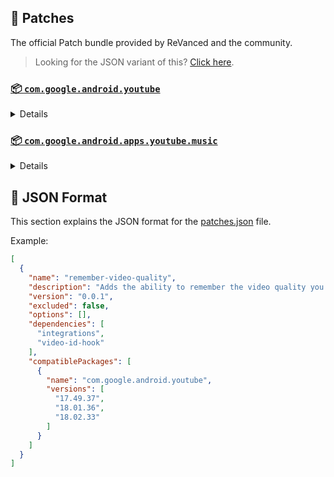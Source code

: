 ## 🧩 Patches

The official Patch bundle provided by ReVanced and the community.

> Looking for the JSON variant of this? [Click here](patches.json).

### [📦 `com.google.android.youtube`](https://play.google.com/store/apps/details?id=com.google.android.youtube)
<details>

| 💊 Patch | 📜 Description | 🏹 Target Version |
|:--------:|:--------------:|:-----------------:|
| `client-spoof` | Spoofs the YouTube client to prevent playback issues. | 18.01.36 |
| `custom-branding-icon-afn-blue` | Changes the YouTube launcher icon (Afn / Blue). | 18.01.36 |
| `custom-branding-icon-afn-red` | Changes the YouTube launcher icon (Afn / Red). | 18.01.36 |
| `custom-branding-icon-revancify` | Changes the YouTube launcher icon (Revancify). | 18.01.36 |
| `custom-branding-name` | Changes the YouTube launcher name to your choice (defaults to ReVanced Extended). | 18.01.36 |
| `custom-seekbar-color` | Change seekbar color in dark mode. | 18.01.36 |
| `custom-video-buffer` | Lets you change the buffers of videos. | 18.01.36 |
| `custom-video-speed` | Adds more video speed options. | 18.01.36 |
| `default-video-quality` | Adds ability to set default video quality settings. | 18.01.36 |
| `default-video-speed` | Adds ability to set default video speed settings. | 18.01.36 |
| `disable-haptic-feedback` | Disable haptic feedback when swiping. | 18.01.36 |
| `enable-external-browser` | Use an external browser to open the url. | 18.01.36 |
| `enable-minimized-playback` | Enables minimized and background playback. | 18.01.36 |
| `enable-old-layout` | Spoof the YouTube client version to use the old layout. | 18.01.36 |
| `enable-old-quality-layout` | Enables the original quality flyout menu. | 18.01.36 |
| `enable-open-links-directly` | Bypass URL redirects (youtube.com/redirect) when opening links in video descriptions. | 18.01.36 |
| `enable-seekbar-tapping` | Enables tap-to-seek on the seekbar of the video player. | 18.01.36 |
| `enable-tablet-miniplayer` | Enables the tablet mini player layout. | 18.01.36 |
| `enable-wide-searchbar` | Replaces the search icon with a wide search bar. This will hide the YouTube logo when active. | 18.01.36 |
| `force-premium-heading` | Forces premium heading on the home screen. | 18.01.36 |
| `header-switch` | Add switch to change header. | 18.01.36 |
| `hide-auto-captions` | Hide captions from being automatically enabled. | 18.01.36 |
| `hide-auto-player-popup-panels` | Hide automatic popup panels (playlist or live chat) on video player. | 18.01.36 |
| `hide-autoplay-button` | Hides the autoplay button in the video player. | 18.01.36 |
| `hide-button-container` | Adds options to hide action buttons under a video. | 18.01.36 |
| `hide-cast-button` | Hides the cast button in the video player. | 18.01.36 |
| `hide-channel-watermark` | Hides creator's watermarks on videos. | 18.01.36 |
| `hide-comment-component` | Adds options to hide comment component under a video. | 18.01.36 |
| `hide-create-button` | Hides the create button in the navigation bar. | 18.01.36 |
| `hide-crowdfunding-box` | Hides the crowdfunding box between the player and video description. | 18.01.36 |
| `hide-email-address` | Hides the email address in the account switcher. | 18.01.36 |
| `hide-endscreen-cards` | Hides the suggested video cards at the end of a video in fullscreen. | 18.01.36 |
| `hide-endscreen-overlay` | Hide endscreen overlay on swipe controls. | 18.01.36 |
| `hide-filmstrip-overlay` | Hide flimstrip overlay on swipe controls. | 18.01.36 |
| `hide-flyout-panel` | Adds options to hide player settings flyout panel. | 18.01.36 |
| `hide-fullscreen-buttoncontainer` | Hides the button containers in fullscreen. | 18.01.36 |
| `hide-general-ads` | Hooks the method which parses the bytes into a ComponentContext to filter components. | 18.01.36 |
| `hide-info-cards` | Hides info-cards in videos. | 18.01.36 |
| `hide-mix-playlists` | Removes mix playlists from home feed and video player. | 18.01.36 |
| `hide-pip-notification` | Disable pip notification when you first launch pip mode. | 18.01.36 |
| `hide-player-captions-button` | Hides the captions button in the video player. | 18.01.36 |
| `hide-player-overlay-filter` | Remove the dark filter layer from the player's background. | 18.01.36 |
| `hide-shorts-button` | Hides the shorts button in the navigation bar. | 18.01.36 |
| `hide-shorts-component` | Hides other Shorts components. | 18.01.36 |
| `hide-startup-shorts-player` | Disables playing YouTube Shorts when launching YouTube. | 18.01.36 |
| `hide-stories` | Hides YouTube Stories shelf on the feed. | 18.01.36 |
| `hide-suggested-actions` | Hide the suggested actions bar inside the player. | 18.01.36 |
| `hide-time-and-seekbar` | Hides progress bar and time counter on videos. | 18.01.36 |
| `hide-video-ads` | Removes ads in the video player. | 18.01.36 |
| `layout-switch` | Tricks the dpi to use some tablet/phone layouts. | 18.01.36 |
| `materialyou` | Enables MaterialYou theme for Android 12+ | 18.01.36 |
| `microg-support` | Allows YouTube ReVanced to run without root and under a different package name with Vanced MicroG. | 18.01.36 |
| `optimize-resource` | Removes duplicate resources and adds missing translation files from YouTube. | 18.01.36 |
| `overlay-buttons` | Add overlay buttons for ReVanced Extended. | 18.01.36 |
| `remove-player-button-background` | Removes the background from the video player buttons. | 18.01.36 |
| `return-youtube-dislike` | Shows the dislike count of videos using the Return YouTube Dislike API. | 18.01.36 |
| `settings` | Applies mandatory patches to implement ReVanced settings into the application. | 18.01.36 |
| `sponsorblock` | Integrate SponsorBlock. | 18.01.36 |
| `swipe-controls` | Adds volume and brightness swipe controls. | 18.01.36 |
| `theme` | Applies a custom theme (default: amoled). | 18.01.36 |
| `translations` | Add Crowdin Translations | 18.01.36 |
</details>

### [📦 `com.google.android.apps.youtube.music`](https://play.google.com/store/apps/details?id=com.google.android.apps.youtube.music)
<details>

| 💊 Patch | 📜 Description | 🏹 Target Version |
|:--------:|:--------------:|:-----------------:|
| `background-play` | Enables playing music in the background. | all |
| `client-spoof-music` | Spoofs the YouTube Music client. | all |
| `custom-branding-music-red` | Changes the YouTube Music launcher icon to your choice (defaults to ReVanced Red). | all |
| `custom-branding-music-revancify` | Changes the YouTube Music launcher icon to your choice (Revancify). | all |
| `enable-black-navbar` | Sets the navigation bar color to black. | all |
| `enable-color-match-player` | Matches the fullscreen player color with the minimized one. | all |
| `enable-force-minimized-player` | Permanently keep player minimized even if another track is played. | all |
| `enable-force-shuffle` | Enable force shuffle even if another track is played. | all |
| `enable-opus-codec` | Enable opus codec when playing audio. | all |
| `enable-tablet-mode` | Enable landscape mode on phone. | all |
| `enable-zen-mode` | Adds a grey tint to the video player to reduce eye strain. | all |
| `exclusive-audio-playback` | Enables the option to play music without video. | all |
| `hide-compact-header` | Hides the music category bar at the top of the homepage. | all |
| `hide-get-premium` | Removes all "Get Premium" evidences from the avatar menu. | all |
| `hide-music-ads` | Removes ads in the music player. | all |
| `hide-music-cast-button` | Hides the cast button in the video player and header | all |
| `hide-taste-builder` | Removes the "Tell us which artists you like" card from the home screen. | all |
| `hide-upgrade-button` | Removes the upgrade tab from the pivot bar. | all |
| `minimized-playback-music` | Enables minimized playback on Kids music. | all |
| `music-microg-support` | Allows YouTube Music ReVanced to run without root and under a different package name. | all |
| `music-settings` | Adds settings for ReVanced to YouTube Music. | all |
| `optimize-resource-music` | Remove unnecessary resources. | all |
| `translations-music` | Add Crowdin Translations for YouTube Music | all |
</details>



## 📝 JSON Format

This section explains the JSON format for the [patches.json](patches.json) file.

Example:

```json
[
  {
    "name": "remember-video-quality",
    "description": "Adds the ability to remember the video quality you chose in the video quality flyout.",
    "version": "0.0.1",
    "excluded": false,
    "options": [],
    "dependencies": [
      "integrations",
      "video-id-hook"
    ],
    "compatiblePackages": [
      {
        "name": "com.google.android.youtube",
        "versions": [
          "17.49.37",
          "18.01.36",
          "18.02.33"
        ]
      }
    ]
  }
]
```